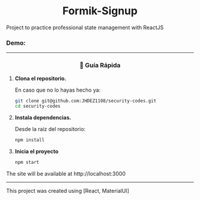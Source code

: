 <h1 align="center">
Formik-Signup
</h1>
Project to practice professional state management with ReactJS

### Demo: 
--------
<h3 align="center">
🤖 Guía Rápida
</h3>

1.  **Clona el repositorio.**

    En caso que no lo hayas hecho ya: 

    ```sh
    git clone git@github.com:JHDEZ1108/security-codes.git
    cd security-codes
    ```
    
2.  **Instala dependencias.**

    Desde la raiz del repositorio:

    ```sh
    npm install
    ```

3.  **Inicia el proyecto**

    ```sh
    npm start
    ```


The site will be available at http://localhost:3000
    
--------

This project was created using [React, MaterialUI]
